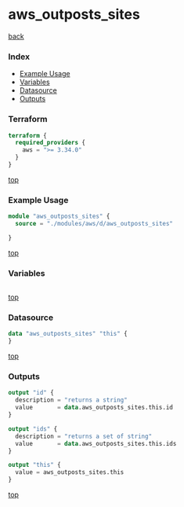 # aws_outposts_sites

[back](../aws.md)

### Index

- [Example Usage](#example-usage)
- [Variables](#variables)
- [Datasource](#datasource)
- [Outputs](#outputs)

### Terraform

```terraform
terraform {
  required_providers {
    aws = ">= 3.34.0"
  }
}
```

[top](#index)

### Example Usage

```terraform
module "aws_outposts_sites" {
  source = "./modules/aws/d/aws_outposts_sites"

}
```

[top](#index)

### Variables

```terraform
```

[top](#index)

### Datasource

```terraform
data "aws_outposts_sites" "this" {
}
```

[top](#index)

### Outputs

```terraform
output "id" {
  description = "returns a string"
  value       = data.aws_outposts_sites.this.id
}

output "ids" {
  description = "returns a set of string"
  value       = data.aws_outposts_sites.this.ids
}

output "this" {
  value = aws_outposts_sites.this
}
```

[top](#index)